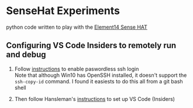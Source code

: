 # SenseHat Experiments

python code written to play with the [Element14 Sense HAT](https://element14.com/raspberrypi)

## Configuring VS Code Insiders to remotely run and debug

1. Follow [instructions](https://www.raspberrypi.org/documentation/remote-access/ssh/passwordless.md) to enable paswordless ssh login  
Note that although Win10 has OpenSSH installed, it doesn't support the `ssh-copy-id` command. I found it easiests to do this all from a git bash shell

1. Then follow Hansleman's [instructions](https://www.hanselman.com/blog/VisualStudioCodeRemoteDevelopmentOverSSHToARaspberryPiIsButter.aspx) to set up VS Code (Insiders)